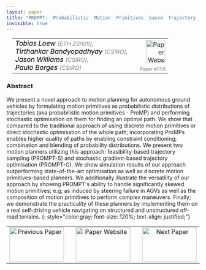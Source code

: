 ```yaml
---
layout: paper
title: "PROMPT:  Probabilistic  Motion  Primitives  based  Trajectory  Planning"
invisible: true
---
```

<table width = "95%" style="padding-left: 15px; margin-left: auto; margin-right: 10px;">
<tr><td style = "vertical-align: top; padding-right: 25px;" rowspan="2">
<span style="color:black; font-size: 110%;"><i>
Tobias Loew <span style="color:gray; font-size: 85%">(ETH Zürich)</span><span style="color:gray; font-size: 100%">,</span><br>  Tirthankar Bandyopadhyay <span style="color:gray; font-size: 85%">(CSIRO)</span><span style="color:gray; font-size: 100%">,</span><br>  Jason Williams <span style="color:gray; font-size: 85%">(CSIRO)</span><span style="color:gray; font-size: 100%">,</span><br>  Paulo Borges <span style="color:gray; font-size: 85%">(CSIRO)</span>
</i></span>
</td>
<td style="text-align: right;"><a href="http://www.roboticsproceedings.org/rss17/p058.pdf"><img src="{{ site.baseurl }}/images/paper_link.png" alt="Paper Website" width = "50"  height = "60"/></a><br>     </td>
</tr>
<tr>
<td style="color:#777789; text-align:right; font-size: 75%; margin-right:10px;">Paper&nbsp;#058</td>
</tr>
</table>


### Abstract
We present a novel approach to motion planning for autonomous ground vehicles by formulating motion primitives as probabilistic distributions of trajectories (aka probabilistic motion primitives - ProMP) and performing stochastic optimisation on them for finding an optimal path.  We show that compared to the traditional approach of using discrete motion primitives or direct stochastic optimisation of the whole path; incorporating ProMPs enables higher quality of paths by enabling constraint conditioning; combination and blending of probability distributions.  We present two motion planners utilizing this approach: feasibility-based trajectory sampling (PROMPT-S) and stochastic gradient-based trajectory optimisation (PROMPT-O).  We show simulation results of our approach outperforming state-of-the-art optimisation as well as discrete motion primitives-based planners.  We additionally illustrate the versatility of our approach by showing PROMPT's ability to handle significantly skewed motion primitives; e.g; as induced by steering failure in AGVs as well as the composition of motion primitives to perform complex maneuvers. Finally; we demonstrate the practicality of these planners by implementing them on a real self-driving vehicle navigating on structured and unstructured off-road terrains.
{: style="color:gray; font-size: 120%; text-align: justified;"}



<table width="100%">
 <tr>
    <td style="width: 30%; text-align: center;"><a href="{{ site.baseurl }}/program/papers/057/">
<img src="{{ site.baseurl }}/images/previous_icon.png"
       alt="Previous Paper" width = "142"  height = "90"/> 
</a> </td>
<td style="text-align: center;"><a href="{{ site.baseurl }}/program/papers">
<img src="{{ site.baseurl }}/images/overview_icon.png"
       alt="Paper Website" width = "142"  height = "90"/> 
</a> </td>
    <td style="width: 30%; text-align: center;"><a href="{{ site.baseurl }}/program/papers/059/">
    <img src="{{ site.baseurl }}/images/next_icon.png"
        alt="Next Paper" width = "142"  height = "90"/>
    </a></td>
</tr>
</table>